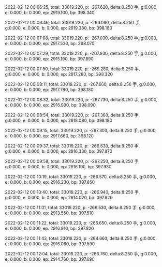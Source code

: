 2022-02-12 00:06:25, total: 33019.220, p: -267.620, delta:8.250 手, g:0.000, e: 0.000, b: 0.000, ep: 2919.100, bp: 398.340

2022-02-12 00:06:46, total: 33019.220, p: -266.060, delta:8.250 手, g:0.000, e: 0.000, b: 0.000, ep: 2919.380, bp: 398.180

2022-02-12 00:07:08, total: 33019.220, p: -267.030, delta:8.250 手, g:0.000, e: 0.000, b: 0.000, ep: 2917.530, bp: 398.070

2022-02-12 00:07:29, total: 33019.220, p: -267.930, delta:8.250 手, g:0.000, e: 0.000, b: 0.000, ep: 2915.190, bp: 397.890

2022-02-12 00:07:50, total: 33019.220, p: -269.280, delta:8.250 手, g:0.000, e: 0.000, b: 0.000, ep: 2917.280, bp: 398.320

2022-02-12 00:08:11, total: 33019.220, p: -267.660, delta:8.250 手, g:0.000, e: 0.000, b: 0.000, ep: 2917.780, bp: 398.180

2022-02-12 00:08:32, total: 33019.220, p: -267.730, delta:8.250 手, g:0.000, e: 0.000, b: 0.000, ep: 2916.990, bp: 398.090

2022-02-12 00:08:54, total: 33019.220, p: -267.360, delta:8.250 手, g:0.000, e: 0.000, b: 0.000, ep: 2918.080, bp: 398.180

2022-02-12 00:09:15, total: 33019.220, p: -267.300, delta:8.250 手, g:0.000, e: 0.000, b: 0.000, ep: 2917.660, bp: 398.120

2022-02-12 00:09:37, total: 33019.220, p: -266.630, delta:8.250 手, g:0.000, e: 0.000, b: 0.000, ep: 2916.330, bp: 397.870

2022-02-12 00:09:58, total: 33019.220, p: -267.250, delta:8.250 手, g:0.000, e: 0.000, b: 0.000, ep: 2916.190, bp: 397.930

2022-02-12 00:10:19, total: 33019.220, p: -266.570, delta:8.250 手, g:0.000, e: 0.000, b: 0.000, ep: 2916.230, bp: 397.850

2022-02-12 00:10:40, total: 33019.220, p: -266.940, delta:8.250 手, g:0.000, e: 0.000, b: 0.000, ep: 2914.020, bp: 397.620

2022-02-12 00:11:01, total: 33019.220, p: -266.530, delta:8.250 手, g:0.000, e: 0.000, b: 0.000, ep: 2913.550, bp: 397.510

2022-02-12 00:11:22, total: 33019.220, p: -265.650, delta:8.250 手, g:0.000, e: 0.000, b: 0.000, ep: 2916.910, bp: 397.820

2022-02-12 00:11:43, total: 33019.220, p: -264.660, delta:8.250 手, g:0.000, e: 0.000, b: 0.000, ep: 2916.060, bp: 397.590

2022-02-12 00:12:04, total: 33019.220, p: -266.760, delta:8.250 手, g:0.000, e: 0.000, b: 0.000, ep: 2914.760, bp: 397.690